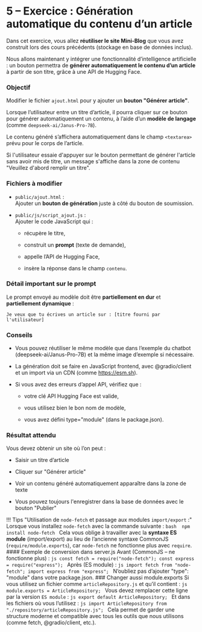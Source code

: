 # 5 – Exercice : Génération automatique du contenu d’un article

Dans cet exercice, vous allez **réutiliser le site Mini-Blog** que vous avez construit lors des cours précédents (stockage en base de données inclus).

Nous allons maintenant y intégrer une fonctionnalité d’intelligence artificielle : un bouton permettra de **générer automatiquement le contenu d’un article** à partir de son titre, grâce à une API de Hugging Face.


### Objectif

Modifier le fichier `ajout.html` pour y ajouter un **bouton "Générer article"**.

Lorsque l’utilisateur entre un titre d’article, il pourra cliquer sur ce bouton pour générer automatiquement un contenu, à l’aide d’un **modèle de langage** (comme `deepseek-ai/Janus-Pro-7B`).

Le contenu généré s’affichera automatiquement dans le champ `<textarea>` prévu pour le corps de l’article.

Si l'utilisateur essaie d'appuyer sur le bouton permettant de générer l'article sans avoir mis de titre, un message s'affiche dans la zone de contenu "Veuillez d'abord remplir un titre".

### Fichiers à modifier

- `public/ajout.html` :  
  Ajouter un **bouton de génération** juste à côté du bouton de soumission.
  
- `public/js/script_ajout.js` :  
  Ajouter le code JavaScript qui :

  - récupère le titre,

  - construit un **prompt** (texte de demande),

  - appelle l’API de Hugging Face,

  - insère la réponse dans le champ `contenu`.

### Détail important sur le prompt

Le prompt envoyé au modèle doit être **partiellement en dur** et **partiellement dynamique** :

```text
Je veux que tu écrives un article sur : [titre fourni par l'utilisateur]
```

### Conseils

- Vous pouvez réutiliser le même modèle que dans l’exemple du chatbot (deepseek-ai/Janus-Pro-7B) et la même image d’exemple si nécessaire.

- La génération doit se faire en JavaScript frontend, avec @gradio/client et un import via un CDN (comme https://esm.sh).

- Si vous avez des erreurs d’appel API, vérifiez que :

    - votre clé API Hugging Face est valide,

    - vous utilisez bien le bon nom de modèle,

    - vous avez défini type="module" (dans le package.json).

### Résultat attendu
Vous devez obtenir un site où l’on peut :

- Saisir un titre d’article

- Cliquer sur "Générer article"

- Voir un contenu généré automatiquement apparaître dans la zone de texte

- Vous pouvez toujours l'enregistrer dans la base de données avec le bouton "Publier"


!!! Tips  "Utilisation de `node-fetch` et passage aux modules `import/export` :"
    Lorsque vous installez `node-fetch` avec la commande suivante :
    ```bash 
    npm install node-fetch
    ```
    Cela vous oblige à travailler avec la **syntaxe ES module** (import/export) au lieu de l’ancienne syntaxe CommonJS (`require/module.exports`), car `node-fetch` ne fonctionne plus avec `require`.
    #### Exemple de conversion dans server.js
    Avant (CommonJS – ne fonctionne plus) :
    ```js
    const fetch = require("node-fetch");
    const express = require("express");
    ```
    Après (ES module) :
    ```js
    import fetch from "node-fetch";
    import express from "express";
    ```
    N’oubliez pas d’ajouter "type": "module" dans votre package.json.
    ### Changer aussi module.exports
    Si vous utilisez un fichier comme `articleRepository.js` et qu’il contient :
    ```js
    module.exports = ArticleRepository;
    ```
    Vous devez remplacer cette ligne par la version `ES module` :
    ```js
    export default ArticleRepository;
    ```
    Et dans les fichiers où vous l’utilisez :
    ```js
    import ArticleRepository from "./repository/articleRepository.js";
    ```
    Cela permet de garder une structure moderne et compatible avec tous les outils que nous utilisons (comme fetch, @gradio/client, etc.).